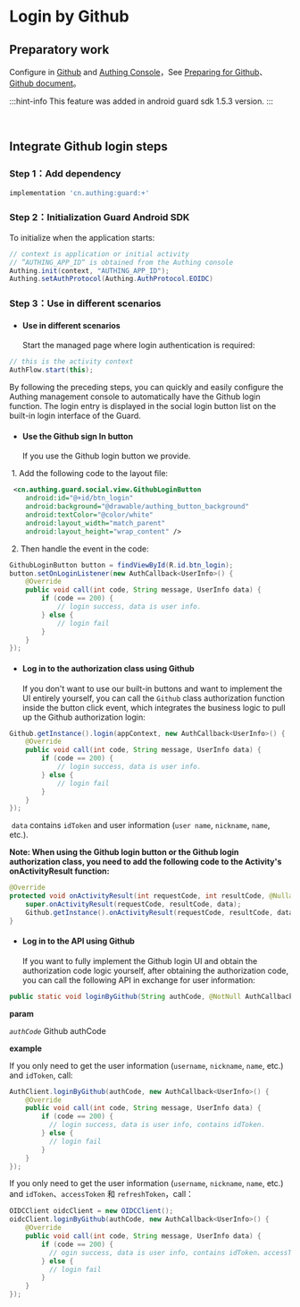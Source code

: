 # Login by Github

<LastUpdated/>

## Preparatory work

Configure in [Github](https://github.com/settings/developers) and [Authing Console](https://authing.cn/)，See [Preparing for  Github](../../../guides/connections/social/github-mobile/README.md)、[Github document](https://docs.github.com/zh/apps/oauth-apps/building-oauth-apps/creating-an-oauth-app)。

:::hint-info
This feature was added in android guard sdk 1.5.3 version.
:::

<br>

## Integrate Github login steps

### Step 1：Add dependency

```groovy
implementation 'cn.authing:guard:+'
```

### Step 2：Initialization Guard Android SDK

To initialize when the application starts:

```java
// context is application or initial activity
// ”AUTHING_APP_ID“ is obtained from the Authing console
Authing.init(context, "AUTHING_APP_ID");
Authing.setAuthProtocol(Authing.AuthProtocol.EOIDC)
```

### Step 3：Use in different scenarios

- #### Use in different scenarios

  Start the managed page where login authentication is required:

```java
// this is the activity context
AuthFlow.start(this);
```

By following the preceding steps, you can quickly and easily configure the Authing management console to automatically have the Github login function. The login entry is displayed in the social login button list on the built-in login interface of the Guard.

- #### Use the Github sign In button

  If you use the Github login button we provide.

​		1. Add the following code to the layout file:

```xml
 <cn.authing.guard.social.view.GithubLoginButton
    android:id="@+id/btn_login"
    android:background="@drawable/authing_button_background"
    android:textColor="@color/white"
    android:layout_width="match_parent"
    android:layout_height="wrap_content" />
```

​		2. Then handle the event in the code:

```java
GithubLoginButton button = findViewById(R.id.btn_login);
button.setOnLoginListener(new AuthCallback<UserInfo>() {
    @Override
    public void call(int code, String message, UserInfo data) {
      	if (code == 200) {
        	// login success, data is user info.
       	} else {
        	// login fail
      	}
    }
});
```

- #### Log in to the authorization class using Github

  If you don't want to use our built-in buttons and want to implement the UI entirely yourself, you can call the `Github` class authorization function inside the button click event, which integrates the business logic to pull up the Github authorization login:

```java
Github.getInstance().login(appContext, new AuthCallback<UserInfo>() {
    @Override
    public void call(int code, String message, UserInfo data) {
        if (code == 200) {
        	// login success, data is user info.
       	} else {
        	// login fail
      	}
    }
});
```

​	`data` contains `idToken` and user information (`user name`, `nickname`, `name`, etc.).

**Note: When using the Github login button or the Github login authorization class, you need to add the following code to the Activity's onActivityResult function:**

```java
@Override
protected void onActivityResult(int requestCode, int resultCode, @Nullable Intent data) {
    super.onActivityResult(requestCode, resultCode, data);
    Github.getInstance().onActivityResult(requestCode, resultCode, data);
}
```

- #### Log in to the API using Github

  If you want to fully implement the Github login UI and obtain the authorization code logic yourself, after obtaining the authorization code, you can call the following API in exchange for user information:

```java
public static void loginByGithub(String authCode, @NotNull AuthCallback<UserInfo> callback)
```

**param**

*`authCode`* Github authCode

**example**

If you only need to get the user information (`username`, `nickname`, `name`, etc.) and `idToken`, call:

```java
AuthClient.loginByGithub(authCode, new AuthCallback<UserInfo>() {
    @Override
    public void call(int code, String message, UserInfo data) {
        if (code == 200) {
          // login success, data is user info, contains idToken.
        } else {
          // login fail
        }
    }
});
```

If you only need to get the user information (`username`, `nickname`, `name`, etc.) and `idToken`、`accessToken` 和 `refreshToken`，call：

```java
OIDCClient oidcClient = new OIDCClient();
oidcClient.loginByGithub(authCode, new AuthCallback<UserInfo>() {
    @Override
    public void call(int code, String message, UserInfo data) {
        if (code == 200) {
          // ogin success, data is user info, contains idToken、accessToken and refreshToken.
        } else {
          // login fail
        }
    }
});
```

